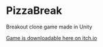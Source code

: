 # PizzaBreak
Breakout clone game made in Unity

[Game is downloadable here on itch.io](https://github.com/jh318/PizzaBreak)
